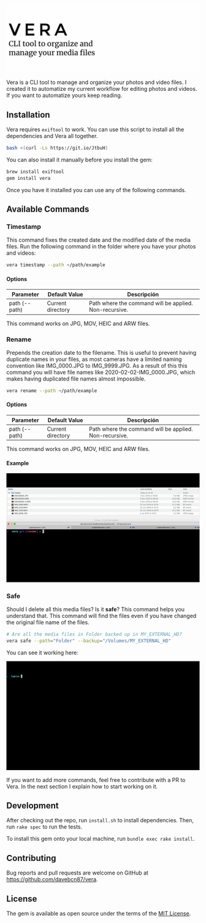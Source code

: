 ![vera](vera.jpg)

Vera is a CLI tool to manage and organize your photos and video files. I created it to automatize my current workflow for editing photos and videos. If you want to automatize yours keep reading.

## Installation

Vera requires `exiftool` to work. You can use this script to install all the dependencies and Vera all together.

```bash
bash <(curl -Ls https://git.io/JtbuH)
```

You can also install it manually before you install the gem:

```bash
brew install exiftool
gem install vera
```

Once you have it installed you can use any of the following commands.

## Available Commands

### Timestamp

This command fixes the created date and the modified date of the media files. Run the following command in the folder where you have your photos and videos:

```bash
vera timestamp --path ~/path/example
```

#### Options 

| Parameter     | Default Value     | Descripción                                            |
| ------------- | ----------------- | ------------------------------------------------------ |
| path (--path) | Current directory | Path where the command will be applied. Non-recursive. |

This command works on JPG, MOV, HEIC and ARW files.

### Rename

Prepends the creation date to the filename. This is useful to prevent having duplicate names in your files, as most cameras have a limited naming convention like IMG_0000.JPG to IMG_9999.JPG. As a result of this this command you will have file names like 2020-02-02-IMG_0000.JPG, which makes having duplicated file names almost impossible.

```bash
vera rename --path ~/path/example
```

#### Options

| Parameter     | Default Value     | Descripción                                            |
| ------------- | ----------------- | ------------------------------------------------------ |
| path (--path) | Current directory | Path where the command will be applied. Non-recursive. |

This command works on JPG, MOV, HEIC and ARW files.

#### Example

![vera rename](gif/renamer.gif)

### Safe

Should I delete all this media files? Is it **safe**? This command helps you understand that. This command will find the files even if you have changed the original file name of the files. 

```bash
# Are all the media files in Folder backed up in MY_EXTERNAL_HD?
vera safe --path="Folder" --backup="/Volumes/MY_EXTERNAL_HD"
```

You can see it working here:

![vera rename](gif/safe.gif)

If you want to add more commands, feel free to contribute with a PR to Vera. In the next section I explain how to start working on it.

## Development

After checking out the repo, run `install.sh` to install dependencies. Then, run `rake spec` to run the tests.

To install this gem onto your local machine, run `bundle exec rake install`.

## Contributing

Bug reports and pull requests are welcome on GitHub at https://github.com/davebcn87/vera.

## License

The gem is available as open source under the terms of the [MIT License](https://opensource.org/licenses/MIT).
